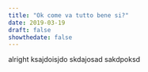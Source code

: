 ```yaml
---
title: "Ok come va tutto bene si?"
date: 2019-03-19
draft: false
showthedate: false
---
```


alright ksajdoisjdo skdajosad sakdpoksd


